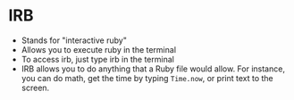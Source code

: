 # IRB


* Stands for "interactive ruby"
* Allows you to execute ruby in the terminal
* To access irb, just type irb in the terminal
* IRB allows you to do anything that a Ruby file would allow. For instance, you can do math, get the time by typing `Time.now`, or print text to the screen.
